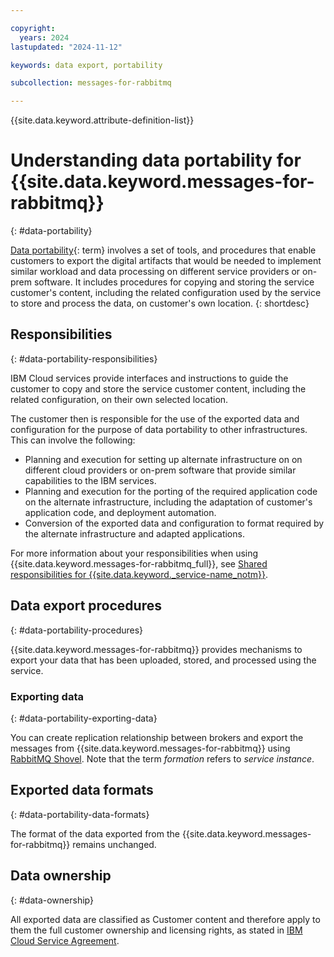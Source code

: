 ```yaml
---

copyright:
  years: 2024
lastupdated: "2024-11-12"

keywords: data export, portability

subcollection: messages-for-rabbitmq

---
```


{{site.data.keyword.attribute-definition-list}}



# Understanding data portability for {{site.data.keyword.messages-for-rabbitmq}}
{: #data-portability}

[Data portability](#x2113280){: term} involves a set of tools, and procedures that enable customers to export the digital artifacts that would be needed to implement similar workload and data processing on different service providers or on-prem software. It includes procedures for copying and storing the service customer's content, including the related configuration used by the service to store and process the data, on customer's own location.
{: shortdesc}

## Responsibilities
{: #data-portability-responsibilities}

IBM Cloud services provide interfaces and instructions to guide the customer to copy and store the service customer content, including the related configuration, on their own selected location.

The customer then is responsible for the use of the exported data and configuration for the purpose of data portability to other infrastructures.
This can involve the following:

- Planning and execution for setting up alternate infrastructure on on different cloud providers or on-prem software that provide similar capabilities to the IBM services.
- Planning and execution for the porting of the required application code on the alternate infrastructure, including the adaptation of customer's application code, and deployment automation.
- Conversion of the exported data and configuration to format required by the alternate infrastructure and adapted applications.

For more information about your responsibilities when using {{site.data.keyword.messages-for-rabbitmq_full}}, see [Shared responsibilities for {{site.data.keyword._service-name_notm}}](/docs/cloud-databases?topic=cloud-databases-responsibilities-cloud-databases).

## Data export procedures
{: #data-portability-procedures}

{{site.data.keyword.messages-for-rabbitmq}} provides mechanisms to export your data that has been uploaded, stored, and processed using the service.

### Exporting data
{: #data-portability-exporting-data}

You can create replication relationship between brokers and export the messages from {{site.data.keyword.messages-for-rabbitmq}} using [RabbitMQ Shovel](/docs/messages-for-rabbitmq?topic=messages-for-rabbitmq-rabbitmq-shovel&interface=ui). Note that the term *formation* refers to *service instance*.

## Exported data formats
{: #data-portability-data-formats}

The format of the data exported from the {{site.data.keyword.messages-for-rabbitmq}} remains unchanged.

## Data ownership
{: #data-ownership}

All exported data are classified as Customer content and therefore apply to them the full customer ownership and licensing rights, as stated in [IBM Cloud Service Agreement](https://www.ibm.com/terms/?id=Z126-6304_WS).
